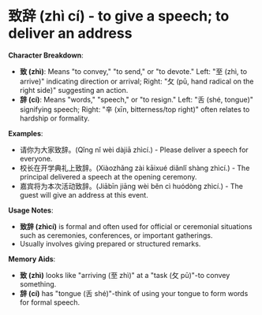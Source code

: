 # **致辞 (zhì cí) - to give a speech; to deliver an address**

**Character Breakdown**:  
- **致 (zhì)**: Means "to convey," "to send," or "to devote." Left: "至 (zhì, to arrive)" indicating direction or arrival; Right: "攵 (pū, hand radical on the right side)" suggesting an action.  
- **辞 (cí)**: Means "words," "speech," or "to resign." Left: "舌 (shé, tongue)" signifying speech; Right: "辛 (xīn, bitterness/top right)" often relates to hardship or formality.

**Examples**:  
- 请你为大家致辞。(Qǐng nǐ wèi dàjiā zhìcí.) - Please deliver a speech for everyone.  
- 校长在开学典礼上致辞。(Xiàozhǎng zài kāixué diǎnlǐ shàng zhìcí.) - The principal delivered a speech at the opening ceremony.  
- 嘉宾将为本次活动致辞。(Jiābīn jiāng wèi běn cì huódòng zhìcí.) - The guest will give an address at this event.

**Usage Notes**:  
- **致辞 (zhìcí)** is formal and often used for official or ceremonial situations such as ceremonies, conferences, or important gatherings.  
- Usually involves giving prepared or structured remarks.

**Memory Aids**:  
- **致 (zhì)** looks like "arriving (至 zhì)" at a "task (攵 pū)"-to convey something.  
- **辞 (cí)** has "tongue (舌 shé)"-think of using your tongue to form words for formal speech.